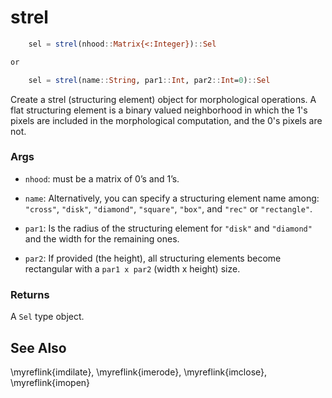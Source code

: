# strel

```julia
    sel = strel(nhood::Matrix{<:Integer})::Sel

or

	sel = strel(name::String, par1::Int, par2::Int=0)::Sel
```

Create a strel (structuring element) object for morphological operations.
A flat structuring element is a binary valued neighborhood in which the 1's pixels are included in
the morphological computation, and the 0's pixels are not.

### Args
- `nhood`: must be a matrix of 0’s and 1’s.

- `name`: Alternatively, you can specify a structuring element name among:
  `"cross"`, `"disk"`, `"diamond"`, `"square"`, `"box"`, and `"rec"` or `"rectangle"`.

- `par1`: Is the radius of the structuring element for `"disk"` and `"diamond"` and the width
  for the remaining ones.

- `par2`: If provided (the height), all structuring elements become rectangular with a `par1 x par2`
  (width x height) size.

### Returns
A ``Sel`` type object.

See Also
--------

\myreflink{imdilate}, \myreflink{imerode}, \myreflink{imclose}, \myreflink{imopen}
